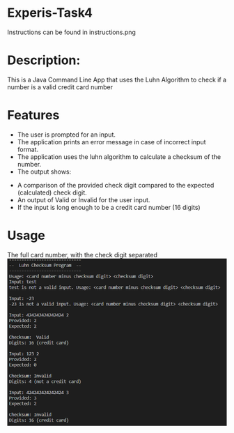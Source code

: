 # Experis-Task4
Instructions can be found in instructions.png

# Description:
This is a Java Command Line App that uses the Luhn Algorithm to check if a number is a valid credit card number

# Features
- The user is prompted for an input.
- The application prints an error message in case of incorrect input format.
- The application uses the luhn algorithm to calculate a checksum of the number.
- The output shows:
 * A comparison of the provided check digit compared to the expected (calculated) check digit.
 * An output of Valid or Invalid for the user input.
 * If the input is long enough to be a credit card number (16 digits)

# Usage
The full card number, with the check digit separated<br/>
![running-app](https://github.com/Bumpfel/Experis-Task4/blob/master/UI.png?raw=true)
